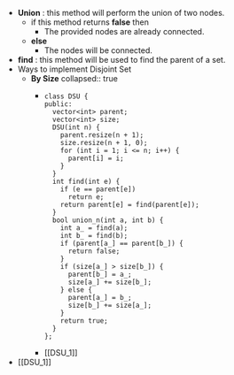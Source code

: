 - **Union** : this method will perform the union of two nodes.
	- if this method returns __false__ then
		- The provided nodes are already connected.
	- __else__
		- The nodes will be connected.
- __find__ : this method will be used to find the parent of a set.
- Ways to implement Disjoint Set
	- __By Size__
	  collapsed:: true
		- ```
		  class DSU {
		  public:
		    vector<int> parent;
		    vector<int> size;
		    DSU(int n) {
		      parent.resize(n + 1);
		      size.resize(n + 1, 0);
		      for (int i = 1; i <= n; i++) {
		        parent[i] = i;
		      }
		    }
		    int find(int e) {
		      if (e == parent[e])
		        return e;
		      return parent[e] = find(parent[e]);
		    }
		    bool union_n(int a, int b) {
		      int a_ = find(a);
		      int b_ = find(b);
		      if (parent[a_] == parent[b_]) {
		        return false;
		      }
		      if (size[a_] > size[b_]) {
		        parent[b_] = a_;
		        size[a_] += size[b_];
		      } else {
		        parent[a_] = b_;
		        size[b_] += size[a_];
		      }
		      return true;
		    }
		  };
		  ```
		- [[DSU_1]]
- [[DSU_1]]